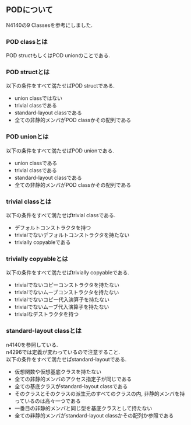 ## PODについて
N4140の9 Classesを参考にしました.
### POD classとは
POD structもしくはPOD unionのことである.  

### POD structとは
以下の条件をすべて満たせばPOD structである.  
* union classではない
* trivial classである
* standard-layout classである
* 全ての非静的メンバがPOD classかその配列である

### POD unionとは
以下の条件をすべて満たせばPOD unionである.  
* union classである
* trivial classである
* standard-layout classである
* 全ての非静的メンバがPOD classかその配列である

### trivial classとは
以下の条件をすべて満たせばtrivial classである.  
* デフォルトコンストラクタを持つ
* trivialでないデフォルトコンストラクタを持たない
* trivially copyableである

### trivially copyableとは
以下の条件をすべて満たせばtrivially copyableである.  
* trivialでないコピーコンストラクタを持たない
* trivialでないムーブコンストラクタを持たない
* trivialでないコピー代入演算子を持たない
* trivialでないムーブ代入演算子を持たない
* trivialなデストラクタを持つ

### standard-layout classとは
n4140を参照している.  
n4296では定義が変わっているので注意すること.  
以下の条件をすべて満たせばstandard-layoutである.  
* 仮想関数や仮想基底クラスを持たない
* 全ての非静的メンバのアクセス指定子が同じである
* 全ての基底クラスがstandard-layout classである
* そのクラスとそのクラスの派生元のすべてのクラスの内, 非静的メンバを持っているのは高々一つである
* 一番目の非静的メンバと同じ型を基底クラスとして持たない
* 全ての非静的メンバがstandard-layout classかその配列か参照である

